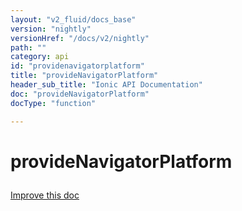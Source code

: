 ```yaml
---
layout: "v2_fluid/docs_base"
version: "nightly"
versionHref: "/docs/v2/nightly"
path: ""
category: api
id: "providenavigatorplatform"
title: "provideNavigatorPlatform"
header_sub_title: "Ionic API Documentation"
doc: "provideNavigatorPlatform"
docType: "function"

---
```










<h1 class="api-title">
<a class="anchor" name="provide-navigator-platform" href="#provide-navigator-platform"></a>

provideNavigatorPlatform





</h1>

<a class="improve-v2-docs" href="http://github.com/driftyco/ionic/edit/master//src/module.ts#L166">
Improve this doc
</a>










<!-- @usage tag -->


<!-- @property tags -->



<!-- instance methods on the class -->




<!-- related link --><!-- end content block -->


<!-- end body block -->

